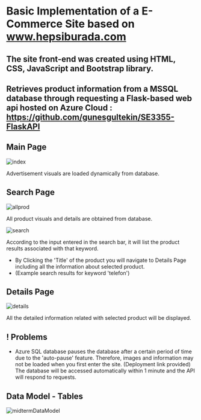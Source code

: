 # Basic Implementation of a E-Commerce Site based on www.hepsiburada.com
## The site front-end was created using HTML, CSS, JavaScript and Bootstrap library.
## Retrieves product information from a MSSQL database through requesting a Flask-based web api hosted on Azure Cloud : https://github.com/gunesgultekin/SE3355-FlaskAPI
## Main Page

![index](https://github.com/gunesgultekin/SE3355-MidtermWebPage/assets/126399958/313ba6d4-9c4d-4812-915a-fbb8f0d3b6ee)

Advertisement visuals are loaded dynamically from database.

## Search Page

![allprod](https://github.com/gunesgultekin/SE3355-MidtermWebPage/assets/126399958/73c8b129-ac8a-4844-9e44-22ca4aa873e7)


All product visuals and details are obtained from database.

![search](https://github.com/gunesgultekin/SE3355-MidtermWebPage/assets/126399958/dc1dfc35-de68-4c68-8569-1d041794c5bb)

According to the input entered in the search bar, it will list the product results associated with that keyword.
* By Clicking the 'Title' of the product you will navigate to Details Page including all the information about selected product.
* (Example search results for keyword 'telefon')

## Details Page

![details](https://github.com/gunesgultekin/SE3355-MidtermWebPage/assets/126399958/4147169d-e32e-4c9a-9614-6824115f9897)

All the detailed information related with selected product will be displayed.

## ! Problems
* Azure SQL database pauses the database after a certain period of time due to the 'auto-pause' feature.
Therefore, images and information may not be loaded when you first enter the site. (Deployment link provided)
The database will be accessed automatically within 1 minute and the API will respond to requests.

## Data Model - Tables

![midtermDataModel](https://github.com/gunesgultekin/SE3355-MidtermWebPage/assets/126399958/7dc11333-84d6-46b2-8eb1-869f1b025ff0)

